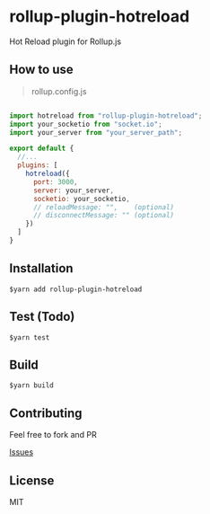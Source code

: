 # rollup-plugin-hotreload
Hot Reload plugin for Rollup.js

## How to use

> rollup.config.js

```js

import hotreload from "rollup-plugin-hotreload";
import your_socketio from "socket.io";
import your_server from "your_server_path";

export default {
  //...
  plugins: [
    hotreload({
      port: 3000,
      server: your_server,
      socketio: your_socketio,
      // reloadMessage: "",    (optional)
      // disconnectMessage: "" (optional)
    })
  ]
}

```


## Installation
```
$yarn add rollup-plugin-hotreload
```

## Test (Todo)
```
$yarn test
```

## Build
```
$yarn build
```

## Contributing
Feel free to fork and PR

[Issues](https://github.com/tingwei628/rollup-plugin-hotreload/issues)

## License
MIT
